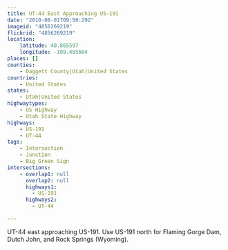 ```yaml
---
title: UT-44 East Approaching US-191
date: "2010-08-01T09:50:29Z"
imageid: "4856269219"
flickrid: "4856269219"
location:
    latitude: 40.865597
    longitude: -109.485604
places: []
counties:
    - Daggett County|Utah|United States
countries:
    - United States
states:
    - Utah|United States
highwaytypes:
    - US Highway
    - Utah State Highway
highways:
    - US-191
    - UT-44
tags:
    - Intersection
    - Junction
    - Big Green Sign
intersections:
    - overlap1: null
      overlap2: null
      highways1:
        - US-191
      highways2:
        - UT-44

---
```

UT-44 east approaching US-191.  Use US-191 north for Flaming Gorge Dam, Dutch John, and Rock Springs (Wyoming).